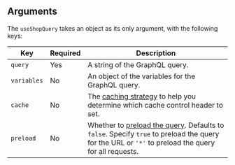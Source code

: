 ## Arguments

The `useShopQuery` takes an object as its only argument, with the following keys:

| Key         | Required | Description                                                                                                                                                                                                    |
| ----------- | -------- | -------------------------------------------------------------------------------------------------------------------------------------------------------------------------------------------------------------- |
| `query`     | Yes      | A string of the GraphQL query.                                                                                                                                                                                 |
| `variables` | No       | An object of the variables for the GraphQL query.                                                                                                                                                              |
| `cache`     | No       | The [caching strategy](/custom-storefronts/hydrogen/framework/cache#caching-strategies) to help you determine which cache control header to set.                                                               |
| `preload`   | No       | Whether to [preload the query](/custom-storefronts/hydrogen/framework/preloaded-queries). Defaults to `false`. Specify `true` to preload the query for the URL or `'*'` to preload the query for all requests. |
